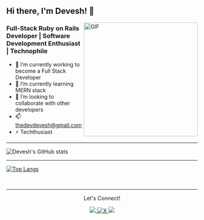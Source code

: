 <!---
- 👋 Hi, I’m @thedevdevesh
- 👀 I’m interested in ...
- 🌱 I’m currently learning ...
- 💞️ I’m looking to collaborate on ...
- 📫 How to reach me ...
- 😄 Pronouns: ...
- ⚡ Fun fact: ...
--->

<!---
thedevdevesh/thedevdevesh is a ✨ special ✨ repository because its `README.md` (this file) appears on your GitHub profile.
You can click the Preview link to take a look at your changes.
--->
## Hi there, I'm Devesh! 👋

<img align="right" alt="GIF" src="https://media2.giphy.com/media/qgQUggAC3Pfv687qPC/giphy.gif?cid=790b761173bd9a068d6f4ccb3d73276ea24c7b4c9cb54760&rid=giphy.gif&ct=g" width="300" />

### Full-Stack Ruby on Rails Developer | Software Development Enthusiast | Technophile

- 🔭 I’m currently working to become a Full Stack Developer
- 🌱 I’m currently learning MERN stack
- 💞️ I’m looking to collaborate with other developers
- 📫 thedevdevesh@gmail.com
- ⚡ Techthusiast



---

![Devesh's GitHub stats](https://github-readme-stats.vercel.app/api?username=thedevdevesh&show_icons=true&theme=dark)

---

[![Top Langs](https://github-readme-stats.vercel.app/api/top-langs/?username=thedevdevesh&layout=compact)](https://github.com/thedevdevesh/github-readme-stats)


<br>

---

<div align="center">
<p align="center">Let's Connect!</p>

<a href="https://www.linkedin.com/in/thedevdevesh/">
    <img src="https://img.shields.io/badge/linkedin-%230077B5.svg?&style=for-the-badge&logo=linkedin&logoColor=white" />
</a>

<a href="https://x.com/thedevdevesh">
    <img src="https://img.shields.io/badge/X-1DA1F2?style=for-the-badge&logo=x&logoColor=white" alt="X" />
</a>

<a href="https://www.instagram.com/thedevdevesh/">
    <img src="https://img.shields.io/badge/Instagram-E4405F?style=for-the-badge&logo=instagram&logoColor=white" />
</a>

</div>
<br>
